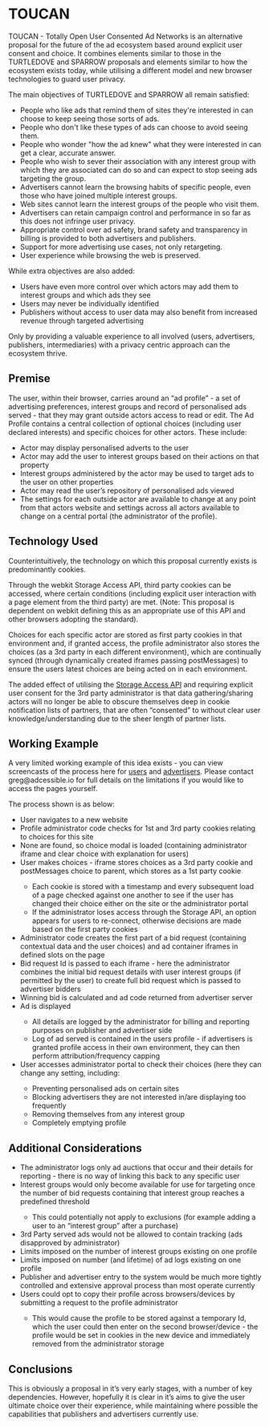 # TOUCAN

<p>TOUCAN - Totally Open User Consented Ad Networks is an alternative proposal for the future of the ad ecosystem based around explicit user consent and choice. It combines elements similar to those in the TURTLEDOVE and SPARROW proposals and elements similar to how the ecosystem exists today, while utilising a different model and new browser technologies to guard user privacy.</p>

<p>The main objectives of TURTLEDOVE and SPARROW all remain satisfied:</p>

<ul>
<li>People who like ads that remind them of sites they're interested in can choose to keep seeing those sorts of ads.</li>
<li>People who don't like these types of ads can choose to avoid seeing them.</li>
<li>People who wonder "how the ad knew" what they were interested in can get a clear, accurate answer.</li>
<li>People who wish to sever their association with any interest group with which they are associated can do so and can expect to stop seeing ads targeting the group.</li>
<li>Advertisers cannot learn the browsing habits of specific people, even those who have joined multiple interest groups.
<li>Web sites cannot learn the interest groups of the people who visit them.</li>
<li>Advertisers can retain campaign control and performance in so far as this does not infringe user privacy.</li>
<li>Appropriate control over ad safety, brand safety and transparency in billing is provided to both advertisers and publishers.</li>
<li>Support for more advertising use cases, not only retargeting.</li>
<li>User experience while browsing the web is preserved.</li>
</ul>


<p>While extra objectives are also added:</p>
<ul>
<li>Users have even more control over which actors may add them to interest groups and which ads they see</li>
<li>Users may never be individually identified</li>
<li>Publishers without access to user data may also benefit from increased revenue through targeted advertising</li>
</ul>
<p>Only by providing a valuable experience to all involved (users, advertisers, publishers, intermediaries) with a privacy centric approach can the ecosystem thrive.</p>

<h2>Premise</h2>

<p>The user, within their browser, carries around an “ad profile” - a set of advertising preferences, interest groups and record of personalised ads served - that they may grant outside actors access to read or edit. 
The Ad Profile contains a central collection of optional choices (including user declared interests) and specific choices for other actors. These include:
<ul>
<li>Actor may display personalised adverts to the user</li>
<li>Actor may add the user to interest groups based on their actions on that property</li>
<li>Interest groups administered by the actor may be used to target ads to the user on other properties</li>
<li>Actor may read the user’s repository of personalised ads viewed</li>
<li>The settings for each outside actor are available to change at any point from that actors website and settings across all actors available to change on a central portal (the administrator of the profile).</li>
</ul>
</p>

<h2>Technology Used</h2>
<p>Counterintuitively, the technology on which this proposal currently exists is predominantly cookies.</p>

<p>Through the webkit Storage Access API, third party cookies can be accessed, where certain conditions (including explicit user interaction with a page element from the third party) are met. (Note: This proposal is dependent on webkit defining this as an appropriate use of this API and other browsers adopting the standard).</p>

<p>Choices for each specific actor are stored as first party cookies in that environment and, if granted access, the profile administrator also stores the choices (as a 3rd party in each different environment), which are continually synced (through dynamically created iframes passing postMessages) to ensure the users latest choices are being acted on in each environment. </p>

<p>The added effect of utilising the <a href="" target="_blank">Storage Access API</a> and requiring explicit user consent for the 3rd party administrator is that data gathering/sharing actors will no longer be able to obscure themselves deep in cookie notification lists of partners, that are often “consented” to without clear user knowledge/understanding due to the sheer length of partner lists.</p>

<h2>Working Example</h2>

<p>A very limited working example of this idea exists - you can view screencasts of the process here for <a href="" target="_blank">users</a> and <a href="" target="_blank">advertisers</a>. Please contact greg@adcessible.io for full details on the limitations if you would like to access the pages yourself.</p>

<p>The process shown is as below:</p>
<ul>
<li>User navigates to a new website</li>
<li>Profile administrator code checks for 1st and 3rd party cookies relating to choices for this site</li>
<li>None are found, so choice modal is loaded (containing administrator iframe and clear choice with explanation for users)</li>
<li>User makes choices - iframe stores choices as a 3rd party cookie and postMessages choice to parent, which stores as a 1st party cookie</li>
<ul><li>Each cookie is stored with a timestamp and every subsequent load of a page checked against one another to see if the user has changed their choice either on the site or the administrator portal</li>
<li>If the administrator loses access through the Storage API, an option appears for users to re-connect, otherwise decisions are made based on the first party cookies</li></ul>
<li>Administrator code creates the first part of a bid request (containing contextual data and the user choices) and ad container iframes in defined slots on the page</li>
<li>Bid request Id is passed to each iframe - here the administrator combines the initial bid request details with user interest groups (if permitted by the user) to create full bid request which is passed to advertiser bidders</li>
<li>Winning bid is calculated and ad code returned from advertiser server</li>
<li>Ad is displayed</li>
<ul><li>All details are logged by the administrator for billing and reporting purposes on publisher and advertiser side</li>
<li>Log of ad served is contained in the users profile - if advertisers is granted profile access in their own environment, they can then perform attribution/frequency capping</li></ul>
<li>User accesses administrator portal to check their choices (here they can change any setting, including:</li>
<ul><li>Preventing personalised ads on certain sites</li>
<li>Blocking advertisers they are not interested in/are displaying too frequently</li>
<li>Removing themselves from any interest group</li>
<li>Completely emptying profile</li></ul>
</ul>

<h2>Additional Considerations</h2>
<ul>
<li>The administrator logs only ad auctions that occur and their details for reporting - there is no way of linking this back to any specific user</li>
<li>Interest groups would only become available for use for targeting once the number of bid requests containing that interest group reaches a predefined threshold</li>
<ul><li>This could potentially not apply to exclusions (for example adding a user to an “interest group” after a purchase)</li></ul>
<li>3rd Party served ads would not be allowed to contain tracking (ads disapproved by administrator)</li>
<li>Limits imposed on the number of interest groups existing on one profile</li>
<li>Limits imposed on number (and lifetime) of ad logs existing on one profile</li>
<li>Publisher and advertiser entry to the system would be much more tightly controlled and extensive approval process than most operate currently</li>
<li>Users could opt to copy their profile across browsers/devices by submitting a request to the profile administrator</li>
<ul><li>This would cause the profile to be stored against a temporary Id, which the user could then enter on the second browser/device - the profile would be set in cookies in the new device and immediately removed from the administrator storage</ul></li>
</ul>

<h2>Conclusions</h2>
<p>This is obviously a proposal in it’s very early stages, with a number of key dependencies. However, hopefully it is clear in it’s aims to give the user ultimate choice over their experience, while maintaining where possible the capabilities that publishers and advertisers currently use.</p>

